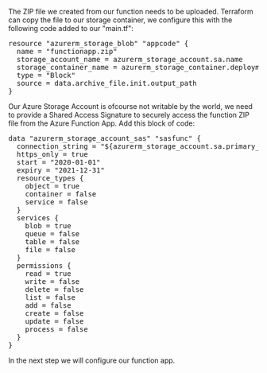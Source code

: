 The ZIP file we created from our function needs to be uploaded. Terraform can copy the file to our storage container, we configure this with the following code added to our "main.tf":

<pre class="file" data-filename="main.tf" data-target="append">
resource "azurerm_storage_blob" "appcode" {
  name = "functionapp.zip"
  storage_account_name = azurerm_storage_account.sa.name
  storage_container_name = azurerm_storage_container.deployments.name
  type = "Block"
  source = data.archive_file.init.output_path
}
</pre>

Our Azure Storage Account is ofcourse not writable by the world, we need to provide a Shared Access Signature to securely access the function ZIP file from the Azure Function App. Add this block of code:

<pre class="file" data-filename="main.tf" data-target="append">
data "azurerm_storage_account_sas" "sasfunc" {
  connection_string = "${azurerm_storage_account.sa.primary_connection_string}"
  https_only = true
  start = "2020-01-01"
  expiry = "2021-12-31"
  resource_types {
    object = true
    container = false
    service = false
  }
  services {
    blob = true
    queue = false
    table = false
    file = false
  }
  permissions {
    read = true
    write = false
    delete = false
    list = false
    add = false
    create = false
    update = false
    process = false
  }
}
</pre>

In the next step we will configure our function app.
